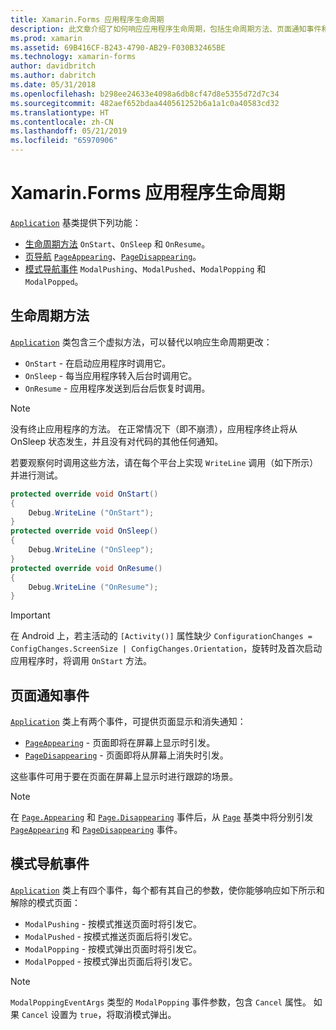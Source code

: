 ```yaml
---
title: Xamarin.Forms 应用程序生命周期
description: 此文章介绍了如何响应应用程序生命周期，包括生命周期方法、页面通知事件和模式导航事件。
ms.prod: xamarin
ms.assetid: 69B416CF-B243-4790-AB29-F030B32465BE
ms.technology: xamarin-forms
author: davidbritch
ms.author: dabritch
ms.date: 05/31/2018
ms.openlocfilehash: b298ee24633e4098a6db8cf47d8e5355d72d7c34
ms.sourcegitcommit: 482aef652bdaa440561252b6a1a1c0a40583cd32
ms.translationtype: HT
ms.contentlocale: zh-CN
ms.lasthandoff: 05/21/2019
ms.locfileid: "65970906"
---
```

# <a name="xamarinforms-app-lifecycle"></a>Xamarin.Forms 应用程序生命周期

[`Application`](xref:Xamarin.Forms.Application) 基类提供下列功能：

- [生命周期方法](#Lifecycle_Methods) `OnStart`、`OnSleep` 和 `OnResume`。
- [页导航](#page) [ `PageAppearing`](xref:Xamarin.Forms.Application.PageAppearing)、[`PageDisappearing`](xref:Xamarin.Forms.Application.PageDisappearing)。
- [模式导航事件](#modal) `ModalPushing`、`ModalPushed`、`ModalPopping` 和 `ModalPopped`。

<a name="Lifecycle_Methods" />

## <a name="lifecycle-methods"></a>生命周期方法

[`Application`](xref:Xamarin.Forms.Application) 类包含三个虚拟方法，可以替代以响应生命周期更改：

- `OnStart` - 在启动应用程序时调用它。
- `OnSleep` - 每当应用程序转入后台时调用它。
- `OnResume` - 应用程序发送到后台后恢复时调用。

> [!NOTE]
> 没有终止应用程序的方法。 在正常情况下（即不崩溃），应用程序终止将从 OnSleep 状态发生，并且没有对代码的其他任何通知。

若要观察何时调用这些方法，请在每个平台上实现 `WriteLine` 调用（如下所示）并进行测试。

```csharp
protected override void OnStart()
{
    Debug.WriteLine ("OnStart");
}
protected override void OnSleep()
{
    Debug.WriteLine ("OnSleep");
}
protected override void OnResume()
{
    Debug.WriteLine ("OnResume");
}
```

> [!IMPORTANT]
> 在 Android 上，若主活动的 `[Activity()]` 属性缺少 `ConfigurationChanges = ConfigChanges.ScreenSize | ConfigChanges.Orientation`，旋转时及首次启动应用程序时，将调用 `OnStart` 方法。

<a name="page" />

## <a name="page-notification-events"></a>页面通知事件

[`Application`](xref:Xamarin.Forms.Application) 类上有两个事件，可提供页面显示和消失通知：

- [`PageAppearing`](xref:Xamarin.Forms.Application.PageAppearing) - 页面即将在屏幕上显示时引发。
- [`PageDisappearing`](xref:Xamarin.Forms.Application.PageDisappearing) - 页面即将从屏幕上消失时引发。

这些事件可用于要在页面在屏幕上显示时进行跟踪的场景。

> [!NOTE]
> 在 [`Page.Appearing`](xref:Xamarin.Forms.Page.Appearing) 和 [`Page.Disappearing`](xref:Xamarin.Forms.Page.Disappearing) 事件后，从 [`Page`](xref:Xamarin.Forms.Page) 基类中将分别引发 [`PageAppearing`](xref:Xamarin.Forms.Application.PageAppearing) 和 [`PageDisappearing`](xref:Xamarin.Forms.Application.PageDisappearing) 事件。

<a name="modal" />

## <a name="modal-navigation-events"></a>模式导航事件

[`Application`](xref:Xamarin.Forms.Application) 类上有四个事件，每个都有其自己的参数，使你能够响应如下所示和解除的模式页面：

- `ModalPushing` - 按模式推送页面时将引发它。
- `ModalPushed` - 按模式推送页面后将引发它。
- `ModalPopping` - 按模式弹出页面时将引发它。
- `ModalPopped` - 按模式弹出页面后将引发它。

> [!NOTE]
> `ModalPoppingEventArgs` 类型的 `ModalPopping` 事件参数，包含 `Cancel` 属性。 如果 `Cancel` 设置为 `true`，将取消模式弹出。
